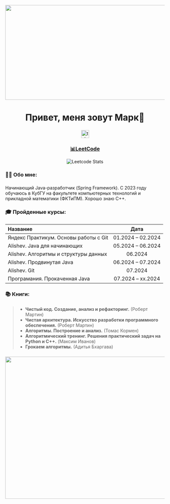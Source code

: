 <br clear="both">

<div align="center">
  <img height="300" width="600" src="https://i.pinimg.com/originals/15/e7/e3/15e7e300166c962d3b8a22f60b5cac9e.gif"  />
</div>

###

<h1 align="center">Привет, меня зовут Марк👋</h1>

###

<div align="center">
  <a href="https://t.me/fsbrossii" target="_blank">
    <img src="https://img.shields.io/static/v1?message=Telegram&logo=telegram&label=&color=2CA5E0&logoColor=white&labelColor=&style=for-the-badge" height="25" alt="telegram logo"  />
  </a>
</div>

###

<h3 align="center"><a href="https://github.com/Markelloww/LeetCode">📊LeetCode</a></h3>

<div align="center">
  
  ![Leetcode Stats](https://leetcard.jacoblin.cool/Markellowww?border=0&radius=20)
</div>

###

<h3 align="left">👨‍💻 Обо мне:</h3>

###

<p align="left">Начинающий Java-разработчик (Spring Framework). С 2023 году обучаюсь в КубГУ на факультете компьютерных технологий и прикладной математики (ФКТиПМ). Хорошо знаю С++.</p>

###

<h3 align="left">🎓 Пройденные курсы:</h3>

###

| Название | Дата |
|:----------|:----------:|
| Яндекс Практикум. Основы работы с Git | 01.2024 – 02.2024 |
| Alishev. Java для начинающих | 05.2024 – 06.2024 |
| Alishev. Алгоритмы и структуры данных | 06.2024 |
| Alishev. Продвинутая Java  | 06.2024 – 07.2024 | 
| Alishev. Git  | 07.2024 | 
| Програмания. Прокаченная Java  | 07.2024 – xx.2024 | 



###

<h3 align="left">📚 Книги:</h3>

###

>- **Чистый код. Создание, анализ и рефакторинг.** (Роберт Мартин)
>- **Чистая архитектура. Искусство разработки программного обеспечения.** (Роберт Мартин)
>- **Алгоритмы. Построение и анализ.** (Томас Кормен)
>- **Алгоритмический тренинг. Решения практический задач на Python и C++.** (Максим Иванов)
>- **Грокаем алгоритмы.** (Адитья Бхаргава)

###

<div align="center">
  <img height="450" width="600" src="https://i.postimg.cc/8kwHhQT8/nerc.jpg"  />
</div>

###
